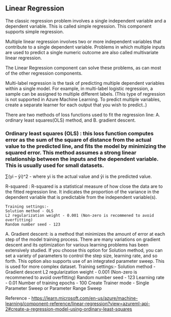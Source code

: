## Linear Regression 
The classic regression problem involves a single independent variable and a dependent variable. This is called simple regression. This component supports simple regression.

Multiple linear regression involves two or more independent variables that contribute to a single dependent variable. Problems in which multiple inputs are used to predict a single numeric outcome are also called multivariate linear regression.

The Linear Regression component can solve these problems, as can most of the other regression components.

Multi-label regression is the task of predicting multiple dependent variables within a single model. For example, in multi-label logistic regression, a sample can be assigned to multiple different labels. (This type of regression is not supported in Azure Machine Learning. To predict multiple variables, create a separate learner for each output that you wish to predict..)

There are two methods of loss functions used to fit the regression line: A. ordinary least squares(OLS) method, and B. gradient descent.

### Ordinary least squares (OLS) : this loss function computes error as the sum of the square of distance from the actual value to the predicted line, and fits the model by minimizing the squared error. This method assumes a strong linear relationship between the inputs and the dependent variable. This is usually used for small datasets.

∑(yi – ŷi)^2 - where yi is the actual value and ŷi is the predicted value.

R-squared : R-squared is a statistical measure of how close the data are to the fitted regression line. It indicates the proportion of the variance in the dependent variable that is predictable from the independent variable(s).

    Training settings:-
    Solution method - OLS
    L2 regularization weight - 0.001 (Non-zero is recommened to avoid overfitting)
    Random number seed - 123

A. Gradient descent:  is a method that minimizes the amount of error at each step of the model training process. There are many variations on gradient descent and its optimization for various learning problems has been extensively studied. If you choose this option for Solution method, you can set a variety of parameters to control the step size, learning rate, and so forth. This option also supports use of an integrated parameter sweep. This is used for more complex dataset.
     Training settings:-
     Solution method - Gradient descent
     L2 regularization weight - 0.001 (Non-zero is recommened to avoid overfitting)
     Random number seed - 123
     Learning rate - 0.01
     Number of training epochs - 100
     Create Trainer mode - Single Parameter Sweep or Parameter Range Sweep

Reference - https://learn.microsoft.com/en-us/azure/machine-learning/component-reference/linear-regression?view=azureml-api-2#create-a-regression-model-using-ordinary-least-squares
     
